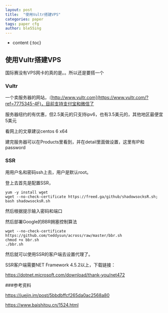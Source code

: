 ```yaml
---
layout: post
title:  "使用Vultr搭建VPS"
categories: paper
tags: paper cfg
author: ble55ing
---
```


* content
{:toc}
## 使用Vultr搭建VPS

国际赛没有VPS网卡的真的是。。所以还是要搭一个

### Vultr

一个卖服务器的网站，:[http://www.vultr.com](https://www.vultr.com/?ref=7775345-4F)，目前支持支付宝和微信了

服务器纽约的有优惠，但2.5美元的只支持ipv6，也有3.5美元的，其他地区最便宜5美元

看网上的文章建议centos 6 x64

建完服务器可以在Products里看到，并在detail里面做设置，这里有IP和password

### SSR

用用户名和密码ssh上去，用户是默认root。

登上去首先是配置SSR，

```
yum -y install wget
wget --no-check-certificate https://freed.ga/github/shadowsocksR.sh; bash shadowsocksR.sh
```

然后根据提示输入密码和端口

然后部署Google的BBR拥塞控制算法

```
wget --no-check-certificate https://github.com/teddysun/across/raw/master/bbr.sh
chmod +x bbr.sh
./bbr.sh
```

然后就可以使用SSR的客户端去设置代理了。

SSR客户端需要NET Framework 4.5.2以上，下载链接：

<https://dotnet.microsoft.com/download/thank-you/net472>

###参考资料

<https://juejin.im/post/5bbdbffcf265da0ac2568a80>

<https://www.baishitou.cn/1524.html>



